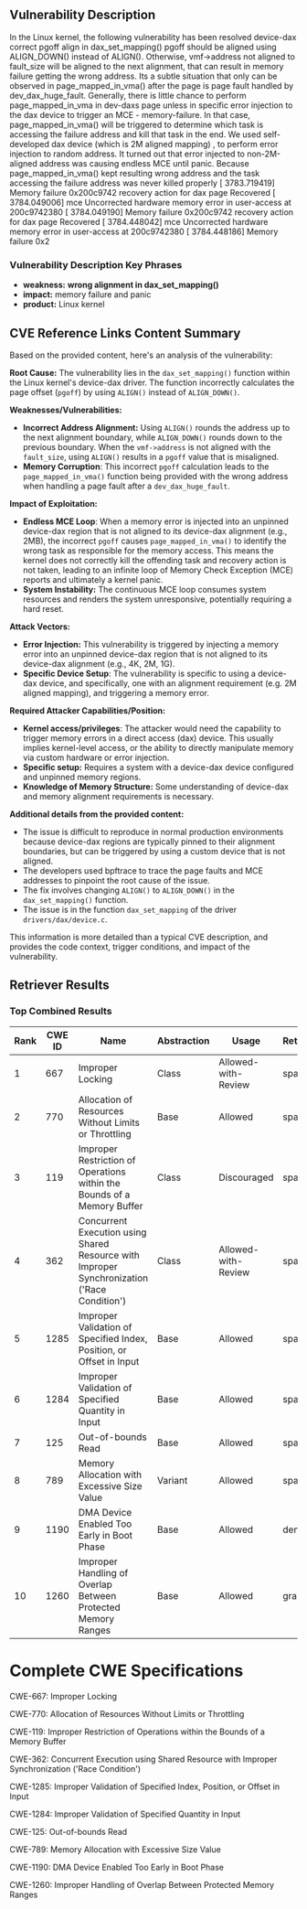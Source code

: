 ## Vulnerability Description
In the Linux kernel, the following vulnerability has been resolved device-dax correct pgoff align in dax_set_mapping() pgoff should be aligned using ALIGN_DOWN() instead of ALIGN(). Otherwise, vmf->address not aligned to fault_size will be aligned to the next alignment, that can result in memory failure getting the wrong address. Its a subtle situation that only can be observed in page_mapped_in_vma() after the page is page fault handled by dev_dax_huge_fault. Generally, there is little chance to perform page_mapped_in_vma in dev-daxs page unless in specific error injection to the dax device to trigger an MCE - memory-failure. In that case, page_mapped_in_vma() will be triggered to determine which task is accessing the failure address and kill that task in the end. We used self-developed dax device (which is 2M aligned mapping) , to perform error injection to random address. It turned out that error injected to non-2M-aligned address was causing endless MCE until panic. Because page_mapped_in_vma() kept resulting wrong address and the task accessing the failure address was never killed properly [ 3783.719419] Memory failure 0x200c9742 recovery action for dax page Recovered [ 3784.049006] mce Uncorrected hardware memory error in user-access at 200c9742380 [ 3784.049190] Memory failure 0x200c9742 recovery action for dax page Recovered [ 3784.448042] mce Uncorrected hardware memory error in user-access at 200c9742380 [ 3784.448186] Memory failure 0x2

### Vulnerability Description Key Phrases
- **weakness:** **wrong alignment in dax_set_mapping()**
- **impact:** memory failure and panic
- **product:** Linux kernel

## CVE Reference Links Content Summary
Based on the provided content, here's an analysis of the vulnerability:

**Root Cause:**
The vulnerability lies in the `dax_set_mapping()` function within the Linux kernel's device-dax driver.  The function incorrectly calculates the page offset (`pgoff`) by using `ALIGN()` instead of `ALIGN_DOWN()`.

**Weaknesses/Vulnerabilities:**
- **Incorrect Address Alignment:** Using `ALIGN()` rounds the address up to the next alignment boundary, while `ALIGN_DOWN()` rounds down to the previous boundary. When the `vmf->address` is not aligned with the `fault_size`, using `ALIGN()` results in a `pgoff` value that is misaligned.
- **Memory Corruption**: This incorrect `pgoff` calculation leads to the `page_mapped_in_vma()` function being provided with the wrong address when handling a page fault after a `dev_dax_huge_fault`.

**Impact of Exploitation:**
- **Endless MCE Loop**: When a memory error is injected into an unpinned device-dax region that is not aligned to its device-dax alignment (e.g., 2MB), the incorrect `pgoff` causes `page_mapped_in_vma()` to identify the wrong task as responsible for the memory access. This means the kernel does not correctly kill the offending task and recovery action is not taken, leading to an infinite loop of Memory Check Exception (MCE) reports and ultimately a kernel panic.
- **System Instability:** The continuous MCE loop consumes system resources and renders the system unresponsive, potentially requiring a hard reset.

**Attack Vectors:**
- **Error Injection:** This vulnerability is triggered by injecting a memory error into an unpinned device-dax region that is not aligned to its device-dax alignment (e.g., 4K, 2M, 1G).
- **Specific Device Setup**: The vulnerability is specific to using a device-dax device, and specifically, one with an alignment requirement (e.g. 2M aligned mapping), and triggering a memory error.

**Required Attacker Capabilities/Position:**
- **Kernel access/privileges**: The attacker would need the capability to trigger memory errors in a direct access (dax) device. This usually implies kernel-level access, or the ability to directly manipulate memory via custom hardware or error injection.
- **Specific setup:** Requires a system with a device-dax device configured and unpinned memory regions.
- **Knowledge of Memory Structure:** Some understanding of device-dax and memory alignment requirements is necessary.

**Additional details from the provided content:**
- The issue is difficult to reproduce in normal production environments because device-dax regions are typically pinned to their alignment boundaries, but can be triggered by using a custom device that is not aligned.
- The developers used bpftrace to trace the page faults and MCE addresses to pinpoint the root cause of the issue.
- The fix involves changing `ALIGN()` to `ALIGN_DOWN()` in the `dax_set_mapping()` function.
- The issue is in the function `dax_set_mapping` of the driver `drivers/dax/device.c`.

This information is more detailed than a typical CVE description, and provides the code context, trigger conditions, and impact of the vulnerability.

## Retriever Results

### Top Combined Results

| Rank | CWE ID | Name | Abstraction | Usage  | Retrievers | Individual Scores |
|------|--------|------|-------------|-------|------------|-------------------|
| 1 | 667 | Improper Locking | Class | Allowed-with-Review | sparse | 0.869 |
| 2 | 770 | Allocation of Resources Without Limits or Throttling | Base | Allowed | sparse | 0.857 |
| 3 | 119 | Improper Restriction of Operations within the Bounds of a Memory Buffer | Class | Discouraged | sparse | 0.849 |
| 4 | 362 | Concurrent Execution using Shared Resource with Improper Synchronization ('Race Condition') | Class | Allowed-with-Review | sparse | 0.840 |
| 5 | 1285 | Improper Validation of Specified Index, Position, or Offset in Input | Base | Allowed | sparse | 0.840 |
| 6 | 1284 | Improper Validation of Specified Quantity in Input | Base | Allowed | sparse | 0.831 |
| 7 | 125 | Out-of-bounds Read | Base | Allowed | sparse | 0.831 |
| 8 | 789 | Memory Allocation with Excessive Size Value | Variant | Allowed | sparse | 0.820 |
| 9 | 1190 | DMA Device Enabled Too Early in Boot Phase | Base | Allowed | dense | 0.541 |
| 10 | 1260 | Improper Handling of Overlap Between Protected Memory Ranges | Base | Allowed | graph | 0.003 |



# Complete CWE Specifications

CWE-667: Improper Locking

CWE-770: Allocation of Resources Without Limits or Throttling

CWE-119: Improper Restriction of Operations within the Bounds of a Memory Buffer

CWE-362: Concurrent Execution using Shared Resource with Improper Synchronization ('Race Condition')

CWE-1285: Improper Validation of Specified Index, Position, or Offset in Input

CWE-1284: Improper Validation of Specified Quantity in Input

CWE-125: Out-of-bounds Read

CWE-789: Memory Allocation with Excessive Size Value

CWE-1190: DMA Device Enabled Too Early in Boot Phase

CWE-1260: Improper Handling of Overlap Between Protected Memory Ranges